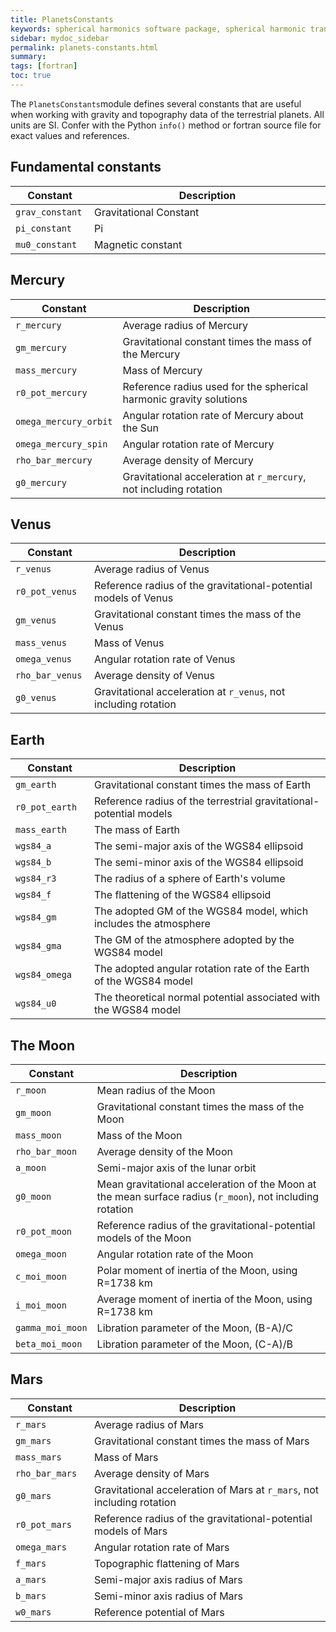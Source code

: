```yaml
---
title: PlanetsConstants
keywords: spherical harmonics software package, spherical harmonic transform, legendre functions, multitaper spectral analysis, fortran, Python, gravity, magnetic field
sidebar: mydoc_sidebar
permalink: planets-constants.html
summary:
tags: [fortran]
toc: true
---
```


<style>
table:nth-of-type(n) {
    display:table;
    width:100%;
}
table:nth-of-type(n) th:nth-of-type(2) {
    width:75%;
}
</style>

The `PlanetsConstants`module defines several constants that are useful when working with gravity and topography data of the terrestrial planets. All units are SI. Confer with the Python `info()` method or fortran source file for exact values and references.

## Fundamental constants

| Constant | Description |
| -------- | ----------- |
| `grav_constant` | Gravitational Constant |
| `pi_constant` | Pi |
| `mu0_constant` | Magnetic constant |

## Mercury

| Constant | Description |
| -------- | ----------- |
| `r_mercury` | Average radius of Mercury |
| `gm_mercury` | Gravitational constant times the mass of the Mercury |
| `mass_mercury` | Mass of Mercury |
| `r0_pot_mercury` | Reference radius used for the spherical harmonic gravity solutions |
| `omega_mercury_orbit` | Angular rotation rate of Mercury about the Sun |
| `omega_mercury_spin` | Angular rotation rate of Mercury |
| `rho_bar_mercury` | Average density of Mercury |
| `g0_mercury` | Gravitational acceleration at `r_mercury`, not including rotation |

## Venus

| Constant | Description |
| -------- | ----------- |
| `r_venus` | Average radius of Venus |
| `r0_pot_venus` | Reference radius of the gravitational-potential models of Venus |
| `gm_venus` | Gravitational constant times the mass of the Venus |
| `mass_venus` | Mass of Venus |
| `omega_venus` | Angular rotation rate of Venus |
| `rho_bar_venus` | Average density of Venus |
| `g0_venus` | Gravitational acceleration at `r_venus`, not including rotation |

## Earth

| Constant | Description |
| -------- | ----------- |
| `gm_earth` | Gravitational constant times the mass of Earth |
| `r0_pot_earth` | Reference radius of the terrestrial gravitational-potential models |
| `mass_earth` | The mass of Earth |
| `wgs84_a` | The semi-major axis of the WGS84 ellipsoid |
| `wgs84_b` | The semi-minor axis of the WGS84 ellipsoid |
| `wgs84_r3` | The radius of a sphere of Earth's volume |
| `wgs84_f` | The flattening of the WGS84 ellipsoid |
| `wgs84_gm` | The adopted GM of the WGS84 model, which includes the atmosphere |
| `wgs84_gma` | The GM of the atmosphere adopted by the WGS84 model |
| `wgs84_omega` | The adopted angular rotation rate of the Earth of the WGS84 model |
| `wgs84_u0` | The theoretical normal potential associated with the WGS84 model |

## The Moon

| Constant | Description |
| -------- | ----------- |
| `r_moon` | Mean radius of the Moon |
| `gm_moon` | Gravitational constant times the mass of the Moon |
| `mass_moon` | Mass of the Moon |
| `rho_bar_moon` | Average density of the Moon |
| `a_moon` | Semi-major axis of the lunar orbit |
| `g0_moon` | Mean gravitational acceleration of the Moon at the mean surface radius (`r_moon`), not including rotation |
| `r0_pot_moon` | Reference radius of the gravitational-potential models of the Moon |
| `omega_moon` | Angular rotation rate of the Moon |
| `c_moi_moon` | Polar moment of inertia of the Moon, using R=1738 km |
| `i_moi_moon` | Average moment of inertia of the Moon, using R=1738 km |
| `gamma_moi_moon` | Libration parameter of the Moon, (B-A)/C |
| `beta_moi_moon` | Libration parameter of the Moon, (C-A)/B |

## Mars

| Constant | Description |
| -------- | ----------- |
| `r_mars` |  Average radius of Mars |
| `gm_mars` | Gravitational constant times the mass of Mars |
| `mass_mars` | Mass of Mars |
| `rho_bar_mars` | Average density of Mars |
| `g0_mars` | Gravitational acceleration of Mars at `r_mars`, not including rotation |
| `r0_pot_mars` | Reference radius of the gravitational-potential models of Mars |
| `omega_mars` | Angular rotation rate of Mars |
| `f_mars` | Topographic flattening of Mars |
| `a_mars` | Semi-major axis radius of Mars |
| `b_mars` | Semi-minor axis radius of Mars |
| `w0_mars` | Reference potential of Mars |
